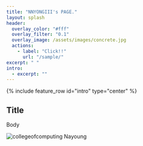 ```yaml
---
title: "NNYONGIII's PAGE."
layout: splash
header:
  overlay_color: "#fff"
  overlay_filter: "0.1"
  overlay_image: /assets/images/concrete.jpg
  actions:
    - label: "Click!!"
      url: "/sample/"
excerpt: " "
intro:
  - excerpt: ""
---
```


{% include feature_row id="intro" type="center" %}

## Title

Body

![collegeofcomputing](/assets/images/collegeofcomputing.jpg)
N a y o u n g 
 
 
